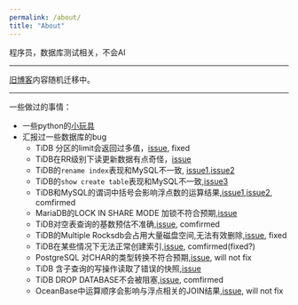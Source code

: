 ```yaml
---
permalink: /about/
title: "About"
---
```

程序员，数据库测试相关，不会AI

---

[旧博客](https://www.cnblogs.com/wengsy150943/)内容随机迁移中。

---

一些做过的事情：

- 一些python的[小玩具](https://github.com/wengsy150943/python-toys)
- 汇报过一些数据库的bug
  - TiDB 分区的limit会返回过多值，[issue](https://github.com/pingcap/tidb/issues/41462), fixed
  - TiDB在RR级别下读更新数据有点奇怪，[issue](https://github.com/pingcap/tidb/issues/42487)
  - TiDB的`rename index`表现和MySQL不一致, [issue1](https://github.com/pingcap/tidb/issues/43650),[issue2](https://github.com/pingcap/tidb/issues/43652)
  - TiDB的`show create table`表现和MySQL不一致,[issue3](https://github.com/pingcap/tidb/issues/43730)
  - TiDB和MySQL的谓词中括号会影响浮点数的运算结果,[issue1](https://github.com/pingcap/tidb/issues/44154),[issue2](https://bugs.mysql.com/bug.php?id=111142), comfirmed
  - MariaDB的LOCK IN SHARE MODE 加锁不符合预期,[issue](https://jira.mariadb.org/browse/MDEV-31569)
  - TiDB对空表查询的基数预估不准确,[issue](https://github.com/pingcap/tidb/issues/44563), comfirmed
  - TiDB的Multiple Rocksdb会占用大量磁盘空间,无法有效删除,[issue](https://github.com/pingcap/tidb/issues/44894), fixed
  - TiDB在某些情况下无法正常创建索引,[issue](https://github.com/pingcap/tidb/issues/45624), comfirmed(fixed?)
  - PostgreSQL 对CHAR的类型转换不符合预期,[issue](https://www.postgresql.org/message-id/tencent_57E520E634A739CC1F11E471%40qq.com), will not fix
  - TiDB 含子查询的写操作读取了错误的快照,[issue](https://github.com/pingcap/tidb/issues/45677)
  - TiDB DROP DATABASE不会被阻塞,[issue](https://github.com/pingcap/tidb/issues/46943), comfirmed
  - OceanBase中运算顺序会影响与浮点相关的JOIN结果,[issue](https://github.com/oceanbase/oceanbase/issues/1590), will not fix

